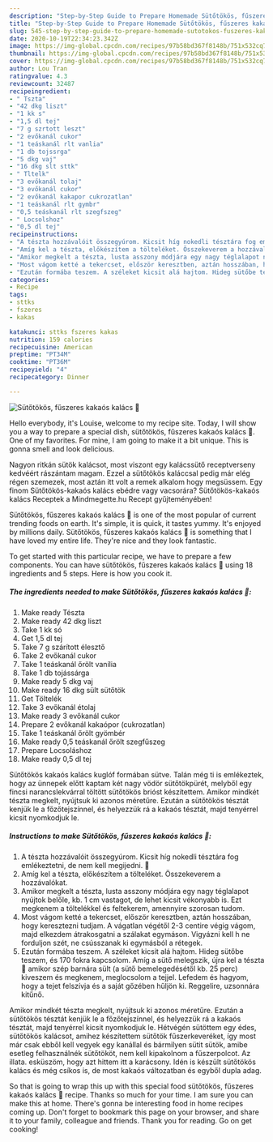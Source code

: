 ```yaml
---
description: "Step-by-Step Guide to Prepare Homemade Sütőtökös, fűszeres kakaós kalács 🎃"
title: "Step-by-Step Guide to Prepare Homemade Sütőtökös, fűszeres kakaós kalács 🎃"
slug: 545-step-by-step-guide-to-prepare-homemade-sutotokos-fuszeres-kakaos-kalacs
date: 2020-10-19T22:34:23.342Z
image: https://img-global.cpcdn.com/recipes/97b58bd367f8148b/751x532cq70/sutotokos-fuszeres-kakaos-kalacs-🎃-recept-foto.jpg
thumbnail: https://img-global.cpcdn.com/recipes/97b58bd367f8148b/751x532cq70/sutotokos-fuszeres-kakaos-kalacs-🎃-recept-foto.jpg
cover: https://img-global.cpcdn.com/recipes/97b58bd367f8148b/751x532cq70/sutotokos-fuszeres-kakaos-kalacs-🎃-recept-foto.jpg
author: Lou Tran
ratingvalue: 4.3
reviewcount: 32487
recipeingredient:
- " Tszta"
- "42 dkg liszt"
- "1 kk s"
- "1,5 dl tej"
- "7 g szrtott leszt"
- "2 evőkanál cukor"
- "1 teáskanál rlt vanlia"
- "1 db tojssrga"
- "5 dkg vaj"
- "16 dkg slt sttk"
- " Tltelk"
- "3 evőkanál tolaj"
- "3 evőkanál cukor"
- "2 evőkanál kakapor cukrozatlan"
- "1 teáskanál rlt gymbr"
- "0,5 teáskanál rlt szegfszeg"
- " Locsolshoz"
- "0,5 dl tej"
recipeinstructions:
- "A tészta hozzávalóit összegyúrom. Kicsit híg nokedli tésztára fog emlékeztetni, de nem kell megijedni. 🙂"
- "Amíg kel a tészta, előkészítem a tölteléket. Összekeverem a hozzávalókat."
- "Amikor megkelt a tészta, lusta asszony módjára egy nagy téglalapot nyújtok belőle, kb. 1 cm vastagot, de lehet kicsit vékonyabb is. Ezt megkenem a töltelékkel és feltekerem, amennyire szorosan tudom."
- "Most vágom ketté a tekercset, először keresztben, aztán hosszában, hogy keresztezni tudjam. A vágatlan végétől 2-3 centire végig vágom, majd elkezdem átrakosgatni a szálakat egymáson. Vigyázni kell h ne forduljon szét, ne csússzanak ki egymásból a rétegek."
- "Ezután formába teszem. A széleket kicsit alá hajtom. Hideg sütőbe teszem, és 170 fokra kapcsolom. Amíg a sütő melegszik, újra kel a tészta 🙂 amikor szép barnára sült (a sütő bemelegedésétől kb. 25 perc) kiveszem és megkenem, meglocsolom a tejjel. Lefedem és hagyom, hogy a tejet felszívja és a saját gőzében hűljön ki. Reggelire, uzsonnára kitűnő."
categories:
- Recipe
tags:
- sttks
- fszeres
- kakas

katakunci: sttks fszeres kakas 
nutrition: 159 calories
recipecuisine: American
preptime: "PT34M"
cooktime: "PT36M"
recipeyield: "4"
recipecategory: Dinner

---
```



![Sütőtökös, fűszeres kakaós kalács 🎃](https://img-global.cpcdn.com/recipes/97b58bd367f8148b/751x532cq70/sutotokos-fuszeres-kakaos-kalacs-🎃-recept-foto.jpg)

Hello everybody, it's Louise, welcome to my recipe site. Today, I will show you a way to prepare a special dish, sütőtökös, fűszeres kakaós kalács 🎃. One of my favorites. For mine, I am going to make it a bit unique. This is gonna smell and look delicious.

Nagyon ritkán sütök kalácsot, most viszont egy kalácssütő receptverseny kedvéért rászántam magam. Ezzel a sütőtökös kaláccsal pedig már elég régen szemezek, most aztán itt volt a remek alkalom hogy megsüssem. Egy finom Sütőtökös-kakaós kalács ebédre vagy vacsorára? Sütőtökös-kakaós kalács Receptek a Mindmegette.hu Recept gyűjteményében!

Sütőtökös, fűszeres kakaós kalács 🎃 is one of the most popular of current trending foods on earth. It's simple, it is quick, it tastes yummy. It's enjoyed by millions daily. Sütőtökös, fűszeres kakaós kalács 🎃 is something that I have loved my entire life. They're nice and they look fantastic.


To get started with this particular recipe, we have to prepare a few components. You can have sütőtökös, fűszeres kakaós kalács 🎃 using 18 ingredients and 5 steps. Here is how you cook it.

<!--inarticleads1-->

##### The ingredients needed to make Sütőtökös, fűszeres kakaós kalács 🎃:

1. Make ready  Tészta
1. Make ready 42 dkg liszt
1. Take 1 kk só
1. Get 1,5 dl tej
1. Take 7 g szárított élesztő
1. Take 2 evőkanál cukor
1. Take 1 teáskanál őrölt vanília
1. Take 1 db tojássárga
1. Make ready 5 dkg vaj
1. Make ready 16 dkg sült sütőtök
1. Get  Töltelék
1. Take 3 evőkanál étolaj
1. Make ready 3 evőkanál cukor
1. Prepare 2 evőkanál kakaópor (cukrozatlan)
1. Take 1 teáskanál őrölt gyömbér
1. Make ready 0,5 teáskanál őrölt szegfűszeg
1. Prepare  Locsoláshoz
1. Make ready 0,5 dl tej


Sütőtökös kakaós kalács kuglóf formában sütve. Talán még ti is emlékeztek, hogy az ünnepek előtt kaptam két nagy vödör sütőtökpürét, melyből egy fincsi narancslekvárral töltött sütőtökös brióst készítettem. Amikor mindkét tészta megkelt, nyújtsuk ki azonos méretűre. Ezután a sütőtökös tésztát kenjük le a főzőtejszínnel, és helyezzük rá a kakaós tésztát, majd tenyérrel kicsit nyomkodjuk le. 

<!--inarticleads2-->

##### Instructions to make Sütőtökös, fűszeres kakaós kalács 🎃:

1. A tészta hozzávalóit összegyúrom. Kicsit híg nokedli tésztára fog emlékeztetni, de nem kell megijedni. 🙂
1. Amíg kel a tészta, előkészítem a tölteléket. Összekeverem a hozzávalókat.
1. Amikor megkelt a tészta, lusta asszony módjára egy nagy téglalapot nyújtok belőle, kb. 1 cm vastagot, de lehet kicsit vékonyabb is. Ezt megkenem a töltelékkel és feltekerem, amennyire szorosan tudom.
1. Most vágom ketté a tekercset, először keresztben, aztán hosszában, hogy keresztezni tudjam. A vágatlan végétől 2-3 centire végig vágom, majd elkezdem átrakosgatni a szálakat egymáson. Vigyázni kell h ne forduljon szét, ne csússzanak ki egymásból a rétegek.
1. Ezután formába teszem. A széleket kicsit alá hajtom. Hideg sütőbe teszem, és 170 fokra kapcsolom. Amíg a sütő melegszik, újra kel a tészta 🙂 amikor szép barnára sült (a sütő bemelegedésétől kb. 25 perc) kiveszem és megkenem, meglocsolom a tejjel. Lefedem és hagyom, hogy a tejet felszívja és a saját gőzében hűljön ki. Reggelire, uzsonnára kitűnő.


Amikor mindkét tészta megkelt, nyújtsuk ki azonos méretűre. Ezután a sütőtökös tésztát kenjük le a főzőtejszínnel, és helyezzük rá a kakaós tésztát, majd tenyérrel kicsit nyomkodjuk le. Hétvégén sütöttem egy édes, sütőtökös kalácsot, amihez készítettem sütőtök fűszerkeveréket, így most már csak ebből kell vegyek egy kanállal és bármilyen sütit sütök, amibe esetleg felhasználnék sütőtököt, nem kell kipakolnom a fűszerpolcot. Az illata. esküszöm, hogy azt hittem itt a karácsony. Idén is készült sütőtökös kalács és még csíkos is, de most kakaós változatban és egyből dupla adag. 

So that is going to wrap this up with this special food sütőtökös, fűszeres kakaós kalács 🎃 recipe. Thanks so much for your time. I am sure you can make this at home. There's gonna be interesting food in home recipes coming up. Don't forget to bookmark this page on your browser, and share it to your family, colleague and friends. Thank you for reading. Go on get cooking!
